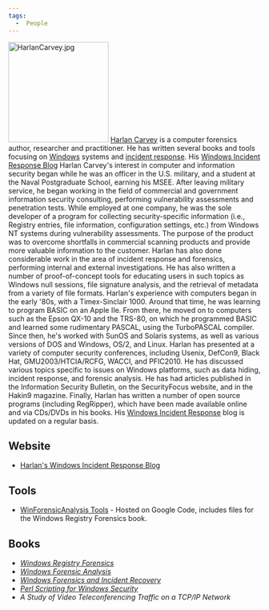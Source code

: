 ```yaml
---
tags:
  -  People
---
```

<img src="HarlanCarvey.jpg" title="HarlanCarvey.jpg" width="200"
alt="HarlanCarvey.jpg" /> [Harlan Carvey](harlan_carvey.md) is a
computer forensics author, researcher and practitioner. He has written
several books and tools focusing on [Windows](windows.md)
systems and [incident response](incident_response.md). His
[Windows Incident Response Blog](http://windowsir.blogspot.com) Harlan
Carvey's interest in computer and information security began while he
was an officer in the U.S. military, and a student at the Naval
Postgraduate School, earning his MSEE. After leaving military service,
he began working in the field of commercial and government information
security consulting, performing vulnerability assessments and
penetration tests. While employed at one company, he was the sole
developer of a program for collecting security-specific information
(i.e., Registry entries, file information, configuration settings, etc.)
from Windows NT systems during vulnerability assessments. The purpose of
the product was to overcome shortfalls in commercial scanning products
and provide more valuable information to the customer. Harlan has also
done considerable work in the area of incident response and forensics,
performing internal and external investigations. He has also written a
number of proof-of-concept tools for educating users in such topics as
Windows null sessions, file signature analysis, and the retrieval of
metadata from a variety of file formats. Harlan's experience with
computers began in the early '80s, with a Timex-Sinclair 1000. Around
that time, he was learning to program BASIC on an Apple IIe. From there,
he moved on to computers such as the Epson QX-10 and the TRS-80, on
which he programmed BASIC and learned some rudimentary PASCAL, using the
TurboPASCAL compiler. Since then, he's worked with SunOS and Solaris
systems, as well as various versions of DOS and Windows, OS/2, and
Linux. Harlan has presented at a variety of computer security
conferences, including Usenix, DefCon9, Black Hat, GMU2003/HTCIA/RCFG,
WACCI, and PFIC2010. He has discussed various topics specific to issues
on Windows platforms, such as data hiding, incident response, and
forensic analysis. He has had articles published in the Information
Security Bulletin, on the SecurityFocus website, and in the Hakin9
magazine. Finally, Harlan has written a number of open source programs
(including RegRipper), which have been made available online and via
CDs/DVDs in his books. His [Windows Incident
Response](http://windowsir.blogspot.com/) blog is updated on a regular
basis.

## Website

- [Harlan's Windows Incident Response
  Blog](http://windowsir.blogspot.com)

## Tools

- [WinForensicAnalysis
  Tools](https://code.google.com/archive/p/winforensicaanalysis/downloads) -
  Hosted on Google Code, includes files for the Windows Registry
  Forensics book.

## Books

- *[Windows Registry
  Forensics](http://http://www.syngress.com/digital-forensics/Windows-Registry-Forensics/)*
- *[Windows Forensic
  Analysis](http://www.syngress.com/catalog/index.cfm?pid=4235)*
- *[Windows Forensics and Incident
  Recovery](http://www.amazon.com/Forensics-Incident-Addison-Wesley-Microsoft-Technology/dp/0321200985/ref=sr_1_3?ie=UTF8&s=books&qid=1200485877&sr=1-3)*
- *[Perl Scripting for Windows
  Security](https://www.amazon.com/Perl-Scripting-Windows-Security-Monitoring/dp/159749173X)*
- *A Study of Video Teleconferencing Traffic on a TCP/IP Network*

